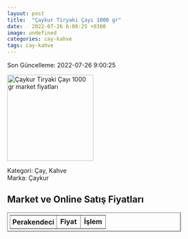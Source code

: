 ```yaml
---
layout: post
title:  "Çaykur Tiryaki Çayı 1000 gr"
date:   2022-07-26 6:00:25 +0300
image: undefined
categories: cay-kahve
tags: cay-kahve
---
```


Son Güncelleme: 2022-07-26 9:00:25

<img src="undefined" width="200" alt="Çaykur Tiryaki Çayı 1000 gr market fiyatları" />

Kategori: Çay, Kahve
<br />
Marka: Çaykur

<h2>Market ve Online Satış Fiyatları</h2>

<table border="1" style="padding: 5px;width:80%;">
  <tr>
    <td style="padding: 5px;"><strong>Perakendeci</strong></td>
    <td><strong>Fiyat</strong></td>
    <td><strong>İşlem</strong></td>
  </tr>
  
</table>
